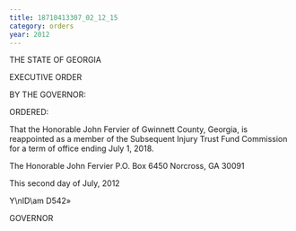 ```yaml
---
title: 18710413307_02_12_15
category: orders
year: 2012
---
```

 

THE STATE OF GEORGIA

EXECUTIVE ORDER

BY THE GOVERNOR:

ORDERED:

That the Honorable John Fervier of Gwinnett County, Georgia, is
reappointed as a member of the Subsequent Injury Trust Fund
Commission for a term of office ending July 1, 2018.

The Honorable John Fervier
P.O. Box 6450
Norcross, GA 30091

This second day of July, 2012

Y\nID\am D542»

GOVERNOR

